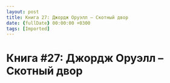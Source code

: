```yaml
---
layout: post
title: Книга 27: Джордж Оруэлл – Скотный двор
date: {fullDate} 00:00:00 +0300
tags: [Imported]
---
```

# Книга #27: Джордж Оруэлл – Скотный двор

